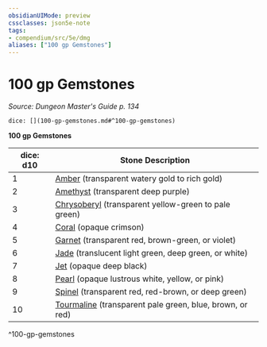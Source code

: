 ```yaml
---
obsidianUIMode: preview
cssclasses: json5e-note
tags:
- compendium/src/5e/dmg
aliases: ["100 gp Gemstones"]
---
```

# 100 gp Gemstones
*Source: Dungeon Master's Guide p. 134* 

`dice: [](100-gp-gemstones.md#^100-gp-gemstones)`

**100 gp Gemstones**

| dice: d10 | Stone Description |
|-----------|-------------------|
| 1 | [Amber](compendium/items/amber.md) (transparent watery gold to rich gold) |
| 2 | [Amethyst](compendium/items/amethyst.md) (transparent deep purple) |
| 3 | [Chrysoberyl](compendium/items/chrysoberyl.md) (transparent yellow-green to pale green) |
| 4 | [Coral](compendium/items/coral.md) (opaque crimson) |
| 5 | [Garnet](compendium/items/garnet.md) (transparent red, brown-green, or violet) |
| 6 | [Jade](compendium/items/jade.md) (translucent light green, deep green, or white) |
| 7 | [Jet](compendium/items/jet.md) (opaque deep black) |
| 8 | [Pearl](compendium/items/pearl.md) (opaque lustrous white, yellow, or pink) |
| 9 | [Spinel](compendium/items/spinel.md) (transparent red, red-brown, or deep green) |
| 10 | [Tourmaline](compendium/items/tourmaline.md) (transparent pale green, blue, brown, or red) |
^100-gp-gemstones